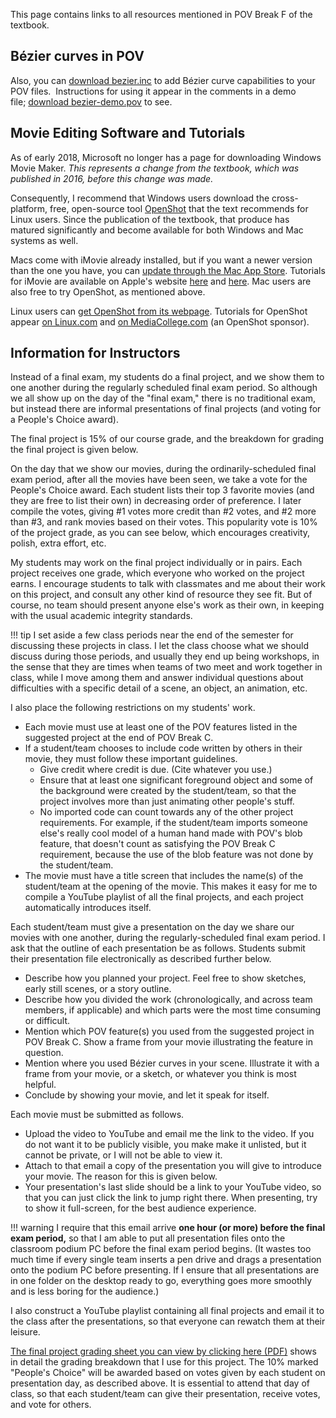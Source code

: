 
This page contains links to all resources mentioned in POV Break F of the
textbook.

## Bézier curves in POV

Also, you can [download bezier.inc](files/bezier.inc) to add Bézier curve
capabilities to your POV files.  Instructions for using it appear in the
comments in a demo file; [download bezier-demo.pov](files/bezier-demo.pov)
to see.

## Movie Editing Software and Tutorials

<!--
Microsoft has [a page for Windows Movie Maker
downloads](http://windows.microsoft.com/en-us/windows/get-movie-maker-download).
Tutorials for WMM appear [on Microsoft's
website](http://windows.microsoft.com/en-us/windows-vista/getting-started-with-windows-movie-maker),
and a collection of several are on [USF's
website](http://etc.usf.edu/te_win/movies/windowsmm.html) as well.
-->
As of early 2018, Microsoft no longer has a page for downloading Windows Movie Maker.
*This represents a change from the textbook, which was published in 2016,
before this change was made.*

Consequently, I recommend that Windows users download
the cross-platform, free, open-source tool
[OpenShot](http://www.openshot.org/download/) that the text recommends for Linux users.
Since the publication of the textbook, that produce has matured significantly
and become available for both Windows and Mac systems as well.

Macs come with iMovie already installed, but if you want a newer version
than the one you have, you can [update through the Mac App
Store](https://itunes.apple.com/us/app/imovie/id408981434?mt=12). Tutorials
for iMovie are available on Apple's website
[here](http://www.apple.com/findouthow/movies/) and
[here](http://www.apple.com/support/imovie/).
Mac users are also free to try OpenShot, as mentioned above.

Linux users can [get OpenShot from its
webpage](http://www.openshot.org/download/). Tutorials for OpenShot appear
[on
Linux.com](https://www.linux.com/learn/tutorials/398674-create-professional-videos-with-openshot-video-editor)
and [on MediaCollege.com](http://www.mediacollege.com/software/openshot/)
(an OpenShot sponsor).

## Information for Instructors

Instead of a final exam, my students do a final project, and we show them to
one another during the regularly scheduled final exam period. So although we
all show up on the day of the "final exam," there is no traditional exam,
but instead there are informal presentations of final projects (and voting
for a People's Choice award).

The final project is 15% of our course grade, and the breakdown for grading
the final project is given below.

On the day that we show our movies, during the ordinarily-scheduled final
exam period, after all the movies have been seen, we take a vote for the
People's Choice award. Each student lists their top 3 favorite movies (and
they are free to list their own) in decreasing order of preference. I later
compile the votes, giving #1 votes more credit than #2 votes, and #2 more
than #3, and rank movies based on their votes. This popularity vote is 10%
of the project grade, as you can see below, which encourages creativity,
polish, extra effort, etc.

My students may work on the final project individually or in pairs. Each
project receives one grade, which everyone who worked on the project earns.
I encourage students to talk with classmates and me about their work on this
project, and consult any other kind of resource they see fit. But of course,
no team should present anyone else's work as their own, in keeping with the
usual academic integrity standards.

!!! tip
    I set aside a few class periods near the end of the semester for
    discussing these projects in class. I let the class choose what we
    should discuss during those periods, and usually they end up being
    workshops, in the sense that they are times when teams of two meet and
    work together in class, while I move among them and answer individual
    questions about difficulties with a specific detail of a scene, an
    object, an animation, etc.

I also place the following restrictions on my students' work.

  * Each movie must use at least one of the POV features listed in the
    suggested project at the end of POV Break C.
  * If a student/team chooses to include code written by others in their
    movie, they must follow these important guidelines.
      * Give credit where credit is due. (Cite whatever you use.)
      * Ensure that at least one significant foreground object and some of
        the background were created by the student/team, so that the
        project involves more than just animating other people's stuff.
      * No imported code can count towards any of the other project
        requirements. For example, if the student/team imports someone
        else's really cool model of a human hand made with POV's blob
        feature, that doesn't count as satisfying the POV Break C
        requirement, because the use of the blob feature was not done by
        the student/team.
  * The movie must have a title screen that includes the name(s) of the
    student/team at the opening of the movie. This makes it easy for me to
    compile a YouTube playlist of all the final projects, and each project
    automatically introduces itself.

Each student/team must give a presentation on the day we share our movies
with one another, during the regularly-scheduled final exam period. I ask
that the outline of each presentation be as follows. Students submit their
presentation file electronically as described further below.

  * Describe how you planned your project. Feel free to show sketches,
    early still scenes, or a story outline.
  * Describe how you divided the work (chronologically, and across team
    members, if applicable) and which parts were the most time consuming or
    difficult.
  * Mention which POV feature(s) you used from the suggested project in POV
    Break C. Show a frame from your movie illustrating the feature in
    question.
  * Mention where you used Bézier curves in your scene. Illustrate it with
    a frame from your movie, or a sketch, or whatever you think is most
    helpful.
  * Conclude by showing your movie, and let it speak for itself.

Each movie must be submitted as follows.

  * Upload the video to YouTube and email me the link to the video. If you
    do not want it to be publicly visible, you make make it unlisted, but
    it cannot be private, or I will not be able to view it.
  * Attach to that email a copy of the presentation you will give to
    introduce your movie. The reason for this is given below.
  * Your presentation's last slide should be a link to your YouTube video,
    so that you can just click the link to jump right there. When
    presenting, try to show it full-screen, for the best audience
    experience.

!!! warning
    I require that this email arrive **one hour (or more) before the final
    exam period,** so that I am able to put all presentation files onto the
    classroom podium PC before the final exam period begins. (It wastes too
    much time if every single team inserts a pen drive and drags a
    presentation onto the podium PC before presenting. If I ensure that all
    presentations are in one folder on the desktop ready to go, everything
    goes more smoothly and is less boring for the audience.)

I also construct a YouTube playlist containing all final projects and email
it to the class after the presentations, so that everyone can rewatch them
at their leisure.

[The final project grading sheet you can view by clicking here
(PDF)](files/final-project-grading-sheet1.pdf) shows in detail the grading
breakdown that I use for this project. The 10% marked "People's Choice" will
be awarded based on votes given by each student on presentation day, as
described above. It is essential to attend that day of class, so that each
student/team can give their presentation, receive votes, and vote for
others.

